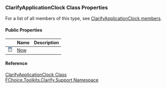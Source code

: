 ﻿### ClarifyApplicationClock Class Properties

For a list of all members of this type, see [ClarifyApplicationClock members](FChoice.Toolkits.Clarify~FChoice.Toolkits.Clarify.Support.ClarifyApplicationClock_members.md).

#### Public Properties

|   | Name | Description |
| --- | --- | --- |
| ![Public Property](dotnetimages/publicProperty.png) | [Now](FChoice.Toolkits.Clarify~FChoice.Toolkits.Clarify.Support.ClarifyApplicationClock~Now.md) |   |





#### Reference

[ClarifyApplicationClock Class](FChoice.Toolkits.Clarify~FChoice.Toolkits.Clarify.Support.ClarifyApplicationClock.md)  
[FChoice.Toolkits.Clarify.Support Namespace](FChoice.Toolkits.Clarify~FChoice.Toolkits.Clarify.Support_namespace.md)
